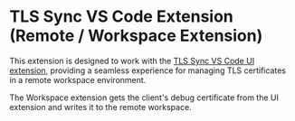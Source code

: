 # TLS Sync VS Code Extension (Remote / Workspace Extension)

This extension is designed to work with the [TLS Sync VS Code UI extension](../tls-sync-vscode-ui-extension), providing a seamless experience for managing TLS certificates in a remote workspace environment.

The Workspace extension gets the client's debug certificate from the UI extension and writes it to the remote workspace.
